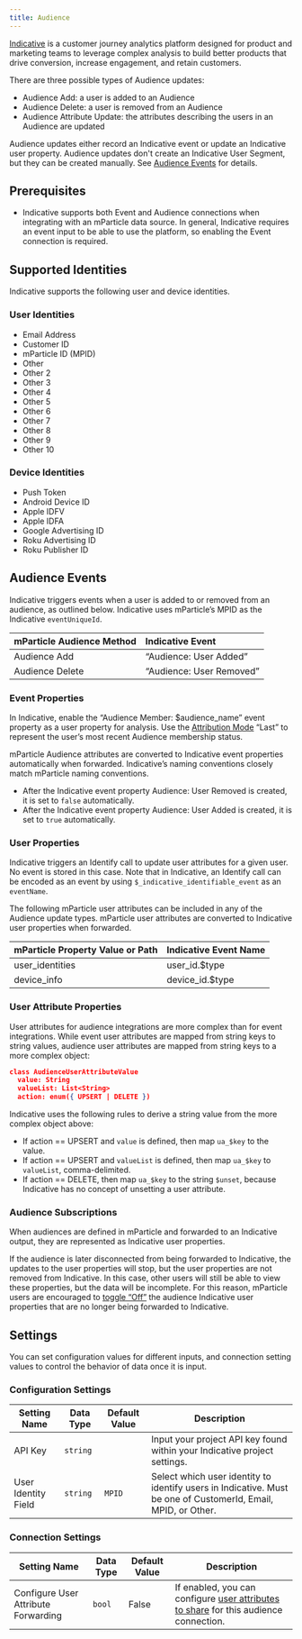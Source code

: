 ```yaml
---
title: Audience
---
```


[Indicative](https://www.indicative.com) is a customer journey analytics platform designed for product and marketing teams to leverage complex analysis to build better products that drive conversion, increase engagement, and retain customers.

There are three possible types of Audience updates:

* Audience Add: a user is added to an Audience
* Audience Delete: a user is removed from an Audience
* Audience Attribute Update: the attributes describing the users in an Audience are updated

Audience updates either record an Indicative event or update an Indicative user property. Audience updates don't create an Indicative User Segment, but they can be created manually. See [Audience Events](#audience-events) for details.


## Prerequisites

* Indicative supports both Event and Audience connections when integrating with an mParticle data source. In general, Indicative requires an event input to be able to use the platform, so enabling the Event connection is required.

## Supported Identities

Indicative supports the following user and device identities.

### User Identities

* Email Address
* Customer ID
* mParticle ID (MPID)
* Other
* Other 2
* Other 3
* Other 4
* Other 5
* Other 6
* Other 7
* Other 8
* Other 9
* Other 10

### Device Identities

* Push Token
* Android Device ID
* Apple IDFV
* Apple IDFA
* Google Advertising ID
* Roku Advertising ID
* Roku Publisher ID

## Audience Events

Indicative triggers events when a user is added to or removed from an audience, as outlined below. Indicative uses mParticle’s MPID as the Indicative `eventUniqueId`.

| mParticle Audience Method | Indicative Event |
| :------------------------ | :--------------- |
| Audience Add              | “Audience: User Added” |
| Audience Delete           | “Audience: User Removed” |

### Event Properties

In Indicative, enable the “Audience Member: $audience_name” event property as a user property for analysis. Use the [Attribution Mode](https://support.indicative.com/hc/en-us/articles/360003127591-Data-Manager-User-Properties#ToggleUserPropertiesOn/Off) “Last” to represent the user’s most recent Audience membership status.

mParticle Audience attributes are converted to Indicative event properties automatically when forwarded. Indicative’s naming conventions closely match mParticle naming conventions.

* After the Indicative event property Audience: User Removed is created, it is set to `false` automatically.
* After the Indicative event property Audience: User Added is created, it is set to `true` automatically.

### User Properties

Indicative triggers an Identify call to update user attributes for a given user. No event is stored in this case. Note that in Indicative, an Identify call can be encoded as an event by using `$_indicative_identifiable_event` as an `eventName`.

The following mParticle user attributes can be included in any of the Audience update types.  mParticle user attributes are converted to Indicative user properties when forwarded.

| mParticle Property Value or Path | Indicative Event Name |
| :------------------------------- | :-------------------- |
| user_identities | user_id.$type |
| device_info | device_id.$type |

### User Attribute Properties

User attributes for audience integrations are more complex than for event integrations. While event user attributes are mapped from string keys to string values, audience user attributes are mapped from string keys to a more complex object:

``` json
class AudienceUserAttributeValue
  value: String
  valueList: List<String>
  action: enum({ UPSERT | DELETE })
```

Indicative uses the following rules to derive a string value from the more complex object above:

* If action == UPSERT and  `value` is defined, then map `ua_$key` to the value.
* If action == UPSERT and `valueList` is defined, then map `ua_$key` to `valueList`, comma-delimited.
* If action == DELETE, then map `ua_$key` to the string `$unset`, because Indicative has no concept of unsetting a user attribute.

### Audience Subscriptions

When audiences are defined in mParticle and forwarded to an Indicative output, they are represented as Indicative user properties.

If the audience is later disconnected from being forwarded to Indicative, the updates to the user properties will stop, but the user properties are not removed from Indicative. In this case, other users will still be able to view these properties, but the data will be incomplete. For this reason, mParticle users are encouraged to [toggle “Off”](https://support.indicative.com/hc/en-us/articles/360003127591-Data-Manager-User-Properties#FirstvsLast) the audience Indicative user properties that are no longer being forwarded to Indicative.

## Settings

You can set configuration values for different inputs, and connection setting values to control the behavior of data once it is input.

### Configuration Settings

| Setting Name | Data Type | Default Value | Description |
|---|---|---|---|
| API Key| `string` | <unset> | Input your project API key found within your Indicative project settings. |
| User Identity Field | `string` | `MPID` | Select which user identity to identify users in Indicative. Must be one of CustomerId, Email, MPID, or Other. |

### Connection Settings

| Setting Name | Data Type | Default Value | Description |
|---|---|---|---|
| Configure User Attribute Forwarding | `bool` | False| If enabled, you can configure [user attributes to share](/guides/platform-guide/audiences/real-time/#user-attribute-sharing) for this audience connection. |
